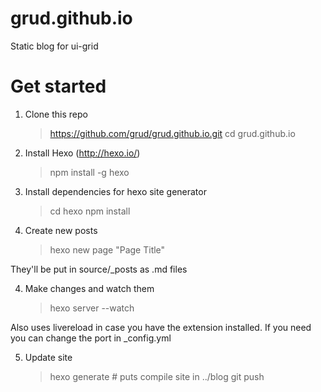 grud.github.io
==============

Static blog for ui-grid


# Get started

1. Clone this repo

    > https://github.com/grud/grud.github.io.git
    > cd grud.github.io

2. Install Hexo (http://hexo.io/)

    > npm install -g hexo

3. Install dependencies for hexo site generator

    > cd hexo
    > npm install

3. Create new posts

    > hexo new page "Page Title"

They'll be put in source/_posts as .md files

4. Make changes and watch them

    > hexo server --watch

Also uses livereload in case you have the extension installed. If you need you can change the port in _config.yml

5. Update site

    > hexo generate # puts compile site in ../blog
    > git push
